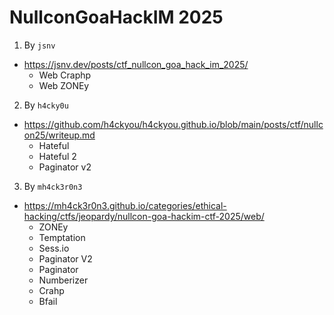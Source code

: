 # NullconGoaHackIM 2025

1. By `jsnv`
- https://jsnv.dev/posts/ctf_nullcon_goa_hack_im_2025/
    - Web Craphp
    - Web ZONEy
2. By `h4cky0u`
- https://github.com/h4ckyou/h4ckyou.github.io/blob/main/posts/ctf/nullcon25/writeup.md
    - Hateful
    - Hateful 2
    - Paginator v2
3. By `mh4ck3r0n3`
- https://mh4ck3r0n3.github.io/categories/ethical-hacking/ctfs/jeopardy/nullcon-goa-hackim-ctf-2025/web/
    - ZONEy
    - Temptation
    - Sess.io
    - Paginator V2
    - Paginator
    - Numberizer
    - Crahp
    - Bfail